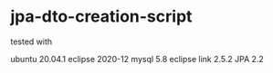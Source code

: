 # jpa-dto-creation-script
tested with

ubuntu 20.04.1
eclipse 2020-12
mysql 5.8
eclipse link 2.5.2
JPA 2.2
 
